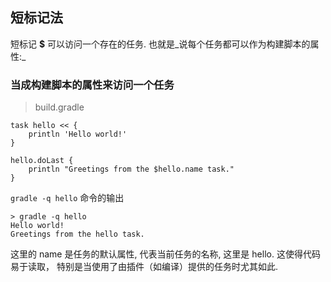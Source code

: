 ## 短标记法

短标记 **$** 可以访问一个存在的任务. 也就是_说每个任务都可以作为构建脚本的属性:_

### 当成构建脚本的属性来访问一个任务

> build.gradle

```
task hello << {
    println 'Hello world!'
}
    
hello.doLast {
    println "Greetings from the $hello.name task."
}

```

`gradle -q hello` 命令的输出

```
> gradle -q hello
Hello world!
Greetings from the hello task.

```

这里的 name 是任务的默认属性, 代表当前任务的名称, 这里是 hello.
这使得代码易于读取， 特别是当使用了由插件（如编译）提供的任务时尤其如此.